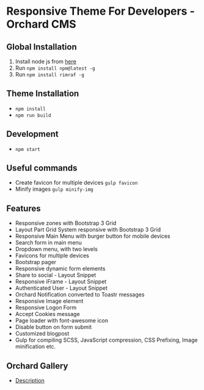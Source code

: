 # Responsive Theme For Developers - Orchard CMS

## Global Installation
1. Install node js from [here](https://nodejs.org/en/download)
2. Run `npm install npm@latest -g`
3. Run `npm install rimraf -g`

## Theme Installation
+ `npm install`
+ `npm run build`

## Development
+ `npm start`

## Useful commands
+ Create favicon for multiple devices `gulp favicon`
+ Minify images `gulp minify-img`

## Features
+ Responsive zones with Bootstrap 3 Grid
+ Layout Part Grid System responsive with Bootstrap 3 Grid
+ Responsive Main Menu with burger button for mobile devices
+ Search form in main menu
+ Dropdown menu, with two levels
+ Favicons for multiple devices
+ Bootstrap pager
+ Responsive dynamic form elements
+ Share to social - Layout Snippet
+ Responsive iFrame - Layout Snippet
+ Authenticated User - Layout Snippet
+ Orchard Notification converted to Toastr messages
+ Responsive Image element
+ Responsive Logon Form
+ Accept Cookies message
+ Page loader with font-awesome icon
+ Disable button on form submit
+ Customized blogpost
+ Gulp for compiling SCSS, JavaScript compression, CSS Prefixing, Image minification etc.

## Orchard Gallery
+ [Description](http://gallery.orchardproject.net/Packages/ResponsiveThemeForDeveloper)